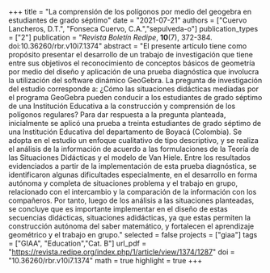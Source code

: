 +++
title = "La comprensión de los polígonos por medio del geogebra en estudiantes de grado séptimo"
date = "2021-07-21"
authors = ["Cuervo Lancheros, D.T.", "Fonseca Cuervo, C.A.","sepulveda-o"]
publication_types = ["2"]
publication = "*Revista Boletín Redipe*, **10**(7), 372-384. doi:10.36260/rbr.v10i7.1374"
abstract = "El presente artículo tiene como propósito presentar el desarrollo de un trabajo de investigación que tiene entre sus objetivos el reconocimiento de conceptos básicos de geometría por medio del diseño y aplicación de una prueba diagnóstica que involucra la utilización del software dinámico GeoGebra. La pregunta de investigación del estudio corresponde a: ¿Cómo las situaciones didácticas mediadas por el programa GeoGebra pueden conducir a los estudiantes de grado séptimo de una Institución Educativa a la construcción y comprensión de los polígonos regulares? Para dar respuesta a la pregunta planteada, inicialmente se aplicó una prueba a treinta estudiantes de grado séptimo de una Institución Educativa del departamento de Boyacá (Colombia). Se adopta en el estudio un enfoque cualitativo de tipo descriptivo, y se realiza el análisis de la información de acuerdo a las formulaciones de la Teoría de las Situaciones Didácticas y el modelo de Van Hiele. Entre los resultados evidenciados a partir de la implementación de esta prueba diagnóstica, se identificaron algunas dificultades especialmente, en el desarrollo en forma autónoma y completa de situaciones problema y el trabajo en grupo, relacionado con el intercambio y la comparación de la información con los compañeros. Por tanto, luego de los análisis a las situaciones planteadas, se concluye que es importante implementar en el diseño de estas secuencias didácticas, situaciones adidácticas, ya que estas permiten la construcción autónoma del saber matemático, y fortalecen el aprendizaje geométrico y el trabajo en grupo."
selected = false
projects = ["giaa"]
tags = ["GIAA", "Education","Cat. B"]
url_pdf = "https://revista.redipe.org/index.php/1/article/view/1374/1287"
doi = "10.36260/rbr.v10i7.1374"
math = true
highlight = true
+++
